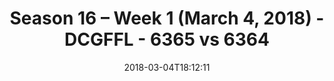 ---
title: Season 16 – Week 1 (March 4, 2018) - DCGFFL - 6365 vs 6364
teams_score:
- team: 6365
  score: 30
- team: 6364
  score: 31
mvp: Brett Chambers, Alex Payne
game-ball: Will J, Kevin Smiffy
season: 16
week: 1
date: '2018-03-04T18:12:11'
pageid: season-16-week-1-march-4-2018-6365-vs-6364
---